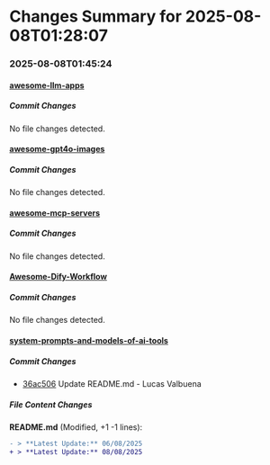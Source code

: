 # Changes Summary for 2025-08-08T01:28:07

### 2025-08-08T01:45:24

#### [awesome-llm-apps](https://github.com/Shubhamsaboo/awesome-llm-apps)

##### Commit Changes

No file changes detected.

#### [awesome-gpt4o-images](https://github.com/jamez-bondos/awesome-gpt4o-images)

##### Commit Changes

No file changes detected.

#### [awesome-mcp-servers](https://github.com/punkpeye/awesome-mcp-servers)

##### Commit Changes

No file changes detected.

#### [Awesome-Dify-Workflow](https://github.com/svcvit/Awesome-Dify-Workflow)

##### Commit Changes

No file changes detected.

#### [system-prompts-and-models-of-ai-tools](https://github.com/x1xhlol/system-prompts-and-models-of-ai-tools)

##### Commit Changes

- [36ac506](https://github.com/x1xhlol/system-prompts-and-models-of-ai-tools/commit/36ac5061bbea2b0fb06c05531f484b45221efafc) Update README.md - Lucas Valbuena


##### File Content Changes

**README.md** (Modified, +1 -1 lines):

```diff
- > **Latest Update:** 06/08/2025
+ > **Latest Update:** 08/08/2025
```

